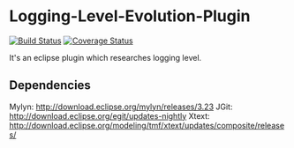 # Logging-Level-Evolution-Plugin

[![Build Status](https://travis-ci.com/ponder-lab/Logging-Level-Evolution-Plugin.svg?token=gywSHb5G1W81zrovzorQ&branch=master)](https://travis-ci.com/ponder-lab/Logging-Level-Evolution-Plugin) [![Coverage Status](https://coveralls.io/repos/github/ponder-lab/Logging-Level-Evolution-Plugin/badge.svg?branch=master&t=SHx1bW)](https://coveralls.io/github/ponder-lab/Logging-Level-Evolution-Plugin?branch=master)

It's an eclipse plugin which researches logging level.
## Dependencies
Mylyn: http://download.eclipse.org/mylyn/releases/3.23
JGit: http://download.eclipse.org/egit/updates-nightly
Xtext: http://download.eclipse.org/modeling/tmf/xtext/updates/composite/releases/